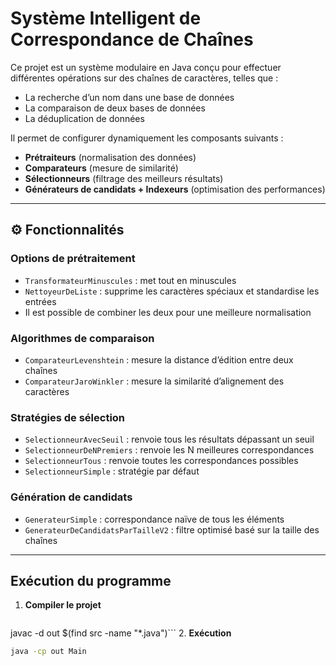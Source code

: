 #  Système Intelligent de Correspondance de Chaînes

Ce projet est un système modulaire en Java conçu pour effectuer différentes opérations sur des chaînes de caractères, telles que :
- La recherche d’un nom dans une base de données
- La comparaison de deux bases de données
- La déduplication de données

Il permet de configurer dynamiquement les composants suivants :
- **Prétraiteurs** (normalisation des données)
- **Comparateurs** (mesure de similarité)
- **Sélectionneurs** (filtrage des meilleurs résultats)
- **Générateurs de candidats + Indexeurs** (optimisation des performances)

---

## ⚙️ Fonctionnalités

###  Options de prétraitement
- `TransformateurMinuscules` : met tout en minuscules
- `NettoyeurDeListe` : supprime les caractères spéciaux et standardise les entrées
- Il est possible de combiner les deux pour une meilleure normalisation

###  Algorithmes de comparaison
- `ComparateurLevenshtein` : mesure la distance d’édition entre deux chaînes
- `ComparateurJaroWinkler` : mesure la similarité d’alignement des caractères

###  Stratégies de sélection
- `SelectionneurAvecSeuil` : renvoie tous les résultats dépassant un seuil
- `SelectionneurDeNPremiers` : renvoie les N meilleures correspondances
- `SelectionneurTous` : renvoie toutes les correspondances possibles
- `SelectionneurSimple` : stratégie par défaut

###  Génération de candidats
- `GenerateurSimple` : correspondance naïve de tous les éléments
- `GenerateurDeCandidatsParTailleV2` : filtre optimisé basé sur la taille des chaînes

---

##  Exécution du programme
1. **Compiler le projet**
   ```bash
javac -d out $(find src -name "*.java")```
2. **Exécution**
```bash
java -cp out Main
```

